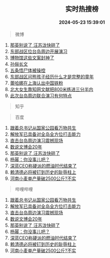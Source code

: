 <div align="center"><h2>实时热搜榜</h2><h4>2024-05-23 15:39:01</h4></div>

> 微博  

1. [那英别说了 汪苏泷快碎了](https://s.weibo.com/weibo?q=%E9%82%A3%E8%8B%B1%E5%88%AB%E8%AF%B4%E4%BA%86%20%E6%B1%AA%E8%8B%8F%E6%B3%B7%E5%BF%AB%E7%A2%8E%E4%BA%86&t=31&band_rank=1&Refer=top)<br />
2. [东部战区位台岛周边开展演习](https://s.weibo.com/weibo?q=%23%E4%B8%9C%E9%83%A8%E6%88%98%E5%8C%BA%E4%BD%8D%E5%8F%B0%E5%B2%9B%E5%91%A8%E8%BE%B9%E5%BC%80%E5%B1%95%E6%BC%94%E4%B9%A0%23&t=31&band_rank=2&Refer=top)<br />
3. [博物馆这些文案封神了](https://s.weibo.com/weibo?q=%23%E5%8D%9A%E7%89%A9%E9%A6%86%E8%BF%99%E4%BA%9B%E6%96%87%E6%A1%88%E5%B0%81%E7%A5%9E%E4%BA%86%23&t=31&band_rank=3&Refer=top)<br />
4. [孙俪长文](https://s.weibo.com/weibo?q=%E5%AD%99%E4%BF%AA%E9%95%BF%E6%96%87&t=31&band_rank=4&Refer=top)<br />
5. [五条悟尸体被操控](https://s.weibo.com/weibo?q=%23%E4%BA%94%E6%9D%A1%E6%82%9F%E5%B0%B8%E4%BD%93%E8%A2%AB%E6%93%8D%E6%8E%A7%23&t=31&band_rank=5&Refer=top)<br />
6. [东部战区问熊孩子经历什么才是完整的童年](https://s.weibo.com/weibo?q=%23%E4%B8%9C%E9%83%A8%E6%88%98%E5%8C%BA%E9%97%AE%E7%86%8A%E5%AD%A9%E5%AD%90%E7%BB%8F%E5%8E%86%E4%BB%80%E4%B9%88%E6%89%8D%E6%98%AF%E5%AE%8C%E6%95%B4%E7%9A%84%E7%AB%A5%E5%B9%B4%23&t=31&band_rank=6&Refer=top)<br />
7. [蕾哈娜在上海认出中国铁粉](https://s.weibo.com/weibo?q=%23%E8%95%BE%E5%93%88%E5%A8%9C%E5%9C%A8%E4%B8%8A%E6%B5%B7%E8%AE%A4%E5%87%BA%E4%B8%AD%E5%9B%BD%E9%93%81%E7%B2%89%23&t=31&band_rank=7&Refer=top)<br />
8. [北大女生靠知网文献把800米练进三分半内](https://s.weibo.com/weibo?q=%23%E5%8C%97%E5%A4%A7%E5%A5%B3%E7%94%9F%E9%9D%A0%E7%9F%A5%E7%BD%91%E6%96%87%E7%8C%AE%E6%8A%8A800%E7%B1%B3%E7%BB%83%E8%BF%9B%E4%B8%89%E5%88%86%E5%8D%8A%E5%86%85%23&t=31&band_rank=8&Refer=top)<br />
9. [此次台岛周边联合演习有何特点](https://s.weibo.com/weibo?q=%23%E6%AD%A4%E6%AC%A1%E5%8F%B0%E5%B2%9B%E5%91%A8%E8%BE%B9%E8%81%94%E5%90%88%E6%BC%94%E4%B9%A0%E6%9C%89%E4%BD%95%E7%89%B9%E7%82%B9%23&t=31&band_rank=9&Refer=top)<br />

> 知乎  


> 百度  

1. [跟着总书记从国家公园看万物共生](https://www.baidu.com/s?wd=%E8%B7%9F%E7%9D%80%E6%80%BB%E4%B9%A6%E8%AE%B0%E4%BB%8E%E5%9B%BD%E5%AE%B6%E5%85%AC%E5%9B%AD%E7%9C%8B%E4%B8%87%E7%89%A9%E5%85%B1%E7%94%9F&sa=fyb_news&rsv_dl=fyb_news)<br />
2. [解放军已具备对全岛全方位打击能力](https://www.baidu.com/s?wd=%E8%A7%A3%E6%94%BE%E5%86%9B%E5%B7%B2%E5%85%B7%E5%A4%87%E5%AF%B9%E5%85%A8%E5%B2%9B%E5%85%A8%E6%96%B9%E4%BD%8D%E6%89%93%E5%87%BB%E8%83%BD%E5%8A%9B&sa=fyb_news&rsv_dl=fyb_news)<br />
3. [直击台岛周边演习震撼现场](https://www.baidu.com/s?wd=%E7%9B%B4%E5%87%BB%E5%8F%B0%E5%B2%9B%E5%91%A8%E8%BE%B9%E6%BC%94%E4%B9%A0%E9%9C%87%E6%92%BC%E7%8E%B0%E5%9C%BA&sa=fyb_news&rsv_dl=fyb_news)<br />
4. [数说文博会20年](https://www.baidu.com/s?wd=%E6%95%B0%E8%AF%B4%E6%96%87%E5%8D%9A%E4%BC%9A20%E5%B9%B4&sa=fyb_news&rsv_dl=fyb_news)<br />
5. [那英别说了 汪苏泷快碎了](https://www.baidu.com/s?wd=%E9%82%A3%E8%8B%B1%E5%88%AB%E8%AF%B4%E4%BA%86+%E6%B1%AA%E8%8B%8F%E6%B3%B7%E5%BF%AB%E7%A2%8E%E4%BA%86&sa=fyb_news&rsv_dl=fyb_news)<br />
6. [杨幂：你没事儿吧？](https://www.baidu.com/s?wd=%E6%9D%A8%E5%B9%82%EF%BC%9A%E4%BD%A0%E6%B2%A1%E4%BA%8B%E5%84%BF%E5%90%A7%EF%BC%9F&sa=fyb_news&rsv_dl=fyb_news)<br />
7. [深蓝CEO称硬派的燃油时代结束了](https://www.baidu.com/s?wd=%E6%B7%B1%E8%93%9DCEO%E7%A7%B0%E7%A1%AC%E6%B4%BE%E7%9A%84%E7%87%83%E6%B2%B9%E6%97%B6%E4%BB%A3%E7%BB%93%E6%9D%9F%E4%BA%86&sa=fyb_news&rsv_dl=fyb_news)<br />
8. [赖清德必将被钉到历史的耻辱柱上](https://www.baidu.com/s?wd=%E8%B5%96%E6%B8%85%E5%BE%B7%E5%BF%85%E5%B0%86%E8%A2%AB%E9%92%89%E5%88%B0%E5%8E%86%E5%8F%B2%E7%9A%84%E8%80%BB%E8%BE%B1%E6%9F%B1%E4%B8%8A&sa=fyb_news&rsv_dl=fyb_news)<br />
9. [河南小麦单产量破2500公斤?不实](https://www.baidu.com/s?wd=%E6%B2%B3%E5%8D%97%E5%B0%8F%E9%BA%A6%E5%8D%95%E4%BA%A7%E9%87%8F%E7%A0%B42500%E5%85%AC%E6%96%A4%3F%E4%B8%8D%E5%AE%9E&sa=fyb_news&rsv_dl=fyb_news)<br />

> 哔哩哔哩  

1. [跟着总书记从国家公园看万物共生](https://www.baidu.com/s?wd=%E8%B7%9F%E7%9D%80%E6%80%BB%E4%B9%A6%E8%AE%B0%E4%BB%8E%E5%9B%BD%E5%AE%B6%E5%85%AC%E5%9B%AD%E7%9C%8B%E4%B8%87%E7%89%A9%E5%85%B1%E7%94%9F&sa=fyb_news&rsv_dl=fyb_news)<br />
2. [解放军已具备对全岛全方位打击能力](https://www.baidu.com/s?wd=%E8%A7%A3%E6%94%BE%E5%86%9B%E5%B7%B2%E5%85%B7%E5%A4%87%E5%AF%B9%E5%85%A8%E5%B2%9B%E5%85%A8%E6%96%B9%E4%BD%8D%E6%89%93%E5%87%BB%E8%83%BD%E5%8A%9B&sa=fyb_news&rsv_dl=fyb_news)<br />
3. [直击台岛周边演习震撼现场](https://www.baidu.com/s?wd=%E7%9B%B4%E5%87%BB%E5%8F%B0%E5%B2%9B%E5%91%A8%E8%BE%B9%E6%BC%94%E4%B9%A0%E9%9C%87%E6%92%BC%E7%8E%B0%E5%9C%BA&sa=fyb_news&rsv_dl=fyb_news)<br />
4. [数说文博会20年](https://www.baidu.com/s?wd=%E6%95%B0%E8%AF%B4%E6%96%87%E5%8D%9A%E4%BC%9A20%E5%B9%B4&sa=fyb_news&rsv_dl=fyb_news)<br />
5. [那英别说了 汪苏泷快碎了](https://www.baidu.com/s?wd=%E9%82%A3%E8%8B%B1%E5%88%AB%E8%AF%B4%E4%BA%86+%E6%B1%AA%E8%8B%8F%E6%B3%B7%E5%BF%AB%E7%A2%8E%E4%BA%86&sa=fyb_news&rsv_dl=fyb_news)<br />
6. [杨幂：你没事儿吧？](https://www.baidu.com/s?wd=%E6%9D%A8%E5%B9%82%EF%BC%9A%E4%BD%A0%E6%B2%A1%E4%BA%8B%E5%84%BF%E5%90%A7%EF%BC%9F&sa=fyb_news&rsv_dl=fyb_news)<br />
7. [深蓝CEO称硬派的燃油时代结束了](https://www.baidu.com/s?wd=%E6%B7%B1%E8%93%9DCEO%E7%A7%B0%E7%A1%AC%E6%B4%BE%E7%9A%84%E7%87%83%E6%B2%B9%E6%97%B6%E4%BB%A3%E7%BB%93%E6%9D%9F%E4%BA%86&sa=fyb_news&rsv_dl=fyb_news)<br />
8. [赖清德必将被钉到历史的耻辱柱上](https://www.baidu.com/s?wd=%E8%B5%96%E6%B8%85%E5%BE%B7%E5%BF%85%E5%B0%86%E8%A2%AB%E9%92%89%E5%88%B0%E5%8E%86%E5%8F%B2%E7%9A%84%E8%80%BB%E8%BE%B1%E6%9F%B1%E4%B8%8A&sa=fyb_news&rsv_dl=fyb_news)<br />
9. [河南小麦单产量破2500公斤?不实](https://www.baidu.com/s?wd=%E6%B2%B3%E5%8D%97%E5%B0%8F%E9%BA%A6%E5%8D%95%E4%BA%A7%E9%87%8F%E7%A0%B42500%E5%85%AC%E6%96%A4%3F%E4%B8%8D%E5%AE%9E&sa=fyb_news&rsv_dl=fyb_news)<br />
